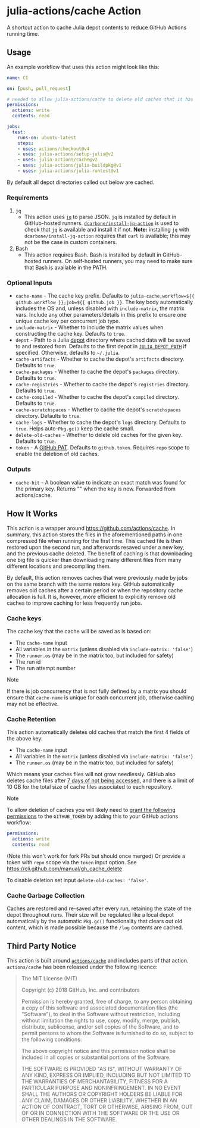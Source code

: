 # julia-actions/cache Action

A shortcut action to cache Julia depot contents to reduce GitHub Actions running time.

## Usage

An example workflow that uses this action might look like this:

```yaml
name: CI

on: [push, pull_request]

# needed to allow julia-actions/cache to delete old caches that it has created
permissions:
  actions: write
  contents: read

jobs:
  test:
    runs-on: ubuntu-latest
    steps:
    - uses: actions/checkout@v4
    - uses: julia-actions/setup-julia@v2
    - uses: julia-actions/cache@v2
    - uses: julia-actions/julia-buildpkg@v1
    - uses: julia-actions/julia-runtest@v1
```

By default all depot directories called out below are cached.

### Requirements

1. `jq`
    - This action uses [`jq`](https://github.com/jqlang/jq) to parse JSON. `jq` is installed by default in GitHub-hosted runners. [`dcarbone/install-jq-action`](https://github.com/dcarbone/install-jq-action) is used to check that `jq` is available and install it if not. **Note:** installing `jq` with `dcarbone/install-jq-action` requires that `curl` is available; this may not be the case in custom containers.
2. Bash
    - This action requires Bash. Bash is installed by default in GitHub-hosted runners. On self-hosted runners, you may need to make sure that Bash is available in the PATH.

### Optional Inputs

- `cache-name` - The cache key prefix. Defaults to `julia-cache;workflow=${{ github.workflow }};job=${{ github.job }}`. The key body automatically includes the OS and, unless disabled with `include-matrix`, the matrix vars. Include any other parameters/details in this prefix to ensure one unique cache key per concurrent job type.
- `include-matrix` - Whether to include the matrix values when constructing the cache key. Defaults to `true`.
- `depot` - Path to a Julia [depot](https://pkgdocs.julialang.org/v1/glossary/) directory where cached data will be saved to and restored from. Defaults to the first depot in [`JULIA_DEPOT_PATH`](https://docs.julialang.org/en/v1/manual/environment-variables/#JULIA_DEPOT_PATH) if specified. Otherwise, defaults to `~/.julia`.
- `cache-artifacts` - Whether to cache the depot's `artifacts` directory. Defaults to `true`.
- `cache-packages` - Whether to cache the depot's `packages` directory. Defaults to `true`.
- `cache-registries` - Whether to cache the depot's `registries` directory. Defaults to `true`.
- `cache-compiled` - Whether to cache the depot's `compiled` directory. Defaults to `true`.
- `cache-scratchspaces` - Whether to cache the depot's `scratchspaces` directory. Defaults to `true`.
- `cache-logs` - Whether to cache the depot's `logs` directory. Defaults to `true`. Helps auto-`Pkg.gc()` keep the cache small.
- `delete-old-caches` - Whether to delete old caches for the given key. Defaults to `true`.
- `token` - A [GitHub PAT](https://docs.github.com/en/authentication/keeping-your-account-and-data-secure/managing-your-personal-access-tokens). Defaults to `github.token`. Requires `repo` scope to enable the deletion of old caches.

### Outputs

- `cache-hit` - A boolean value to indicate an exact match was found for the primary key. Returns \"\" when the key is new. Forwarded from actions/cache.

## How It Works

This action is a wrapper around <https://github.com/actions/cache>.
In summary, this action stores the files in the aforementioned paths in one compressed file when running for the first time.
This cached file is then restored upon the second run, and afterwards resaved under a new key, and the previous cache deleted.
The benefit of caching is that downloading one big file is quicker than downloading many different files from many different locations
and precompiling them.

By default, this action removes caches that were previously made by jobs on the same branch with the same restore key.
GitHub automatically removes old caches after a certain period or when the repository cache allocation is full.
It is, however, more efficient to explicitly remove old caches to improve caching for less frequently run jobs.

### Cache keys

The cache key that the cache will be saved as is based on:
- The `cache-name` input
- All variables in the `matrix` (unless disabled via `include-matrix: 'false'`)
- The `runner.os` (may be in the matrix too, but included for safety)
- The run id
- The run attempt number

> [!NOTE]
> If there is job concurrency that is not fully defined by a matrix you should ensure that `cache-name` is 
> unique for each concurrent job, otherwise caching may not be effective.

### Cache Retention

This action automatically deletes old caches that match the first 4 fields of the above key:
- The `cache-name` input
- All variables in the `matrix` (unless disabled via `include-matrix: 'false'`)
- The `runner.os` (may be in the matrix too, but included for safety)

Which means your caches files will not grow needlessly. GitHub also deletes cache files after
[7 days of not being accessed](https://docs.github.com/en/actions/using-workflows/caching-dependencies-to-speed-up-workflows#usage-limits-and-eviction-policy), and there is a limit of 10 GB for the total size of cache files associated to each repository.

> [!NOTE]
> To allow deletion of caches you will likely need to [grant the following permissions](https://docs.github.com/en/actions/using-jobs/assigning-permissions-to-jobs)
> to the `GITHUB_TOKEN` by adding this to your GitHub actions workflow:
> ```yaml
> permissions:
>   actions: write
>   contents: read
> ```
> (Note this won't work for fork PRs but should once merged)
> Or provide a token with `repo` scope via the `token` input option.
> See https://cli.github.com/manual/gh_cache_delete

To disable deletion set input `delete-old-caches: 'false'`.

### Cache Garbage Collection

Caches are restored and re-saved after every run, retaining the state of the depot throughout runs.
Their size will be regulated like a local depot automatically by the automatic `Pkg.gc()` functionality that
clears out old content, which is made possible because the `/log` contents are cached.

## Third Party Notice

This action is built around [`actions/cache`](https://github.com/actions/cache/) and includes parts of that action. `actions/cache` has been released under the following licence:

> The MIT License (MIT)
>
> Copyright (c) 2018 GitHub, Inc. and contributors
>
> Permission is hereby granted, free of charge, to any person obtaining a copy
> of this software and associated documentation files (the "Software"), to deal
> in the Software without restriction, including without limitation the rights
> to use, copy, modify, merge, publish, distribute, sublicense, and/or sell
> copies of the Software, and to permit persons to whom the Software is
> furnished to do so, subject to the following conditions:
>
> The above copyright notice and this permission notice shall be included in
> all copies or substantial portions of the Software.
>
> THE SOFTWARE IS PROVIDED "AS IS", WITHOUT WARRANTY OF ANY KIND, EXPRESS OR
> IMPLIED, INCLUDING BUT NOT LIMITED TO THE WARRANTIES OF MERCHANTABILITY,
> FITNESS FOR A PARTICULAR PURPOSE AND NONINFRINGEMENT. IN NO EVENT SHALL THE
> AUTHORS OR COPYRIGHT HOLDERS BE LIABLE FOR ANY CLAIM, DAMAGES OR OTHER
> LIABILITY, WHETHER IN AN ACTION OF CONTRACT, TORT OR OTHERWISE, ARISING FROM,
> OUT OF OR IN CONNECTION WITH THE SOFTWARE OR THE USE OR OTHER DEALINGS IN
> THE SOFTWARE.

